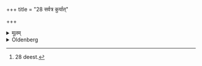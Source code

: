 +++
title = "28 सर्वत्र कुर्यात्"

+++

<details><summary>मूलम्</summary>

सर्वत्र कुर्यात् २८
</details>

<details><summary>Oldenberg</summary>

28 [^fn_1008]. He should perform it at all (sacrifices).

[^fn_1008]: 28 deest.
</details>
